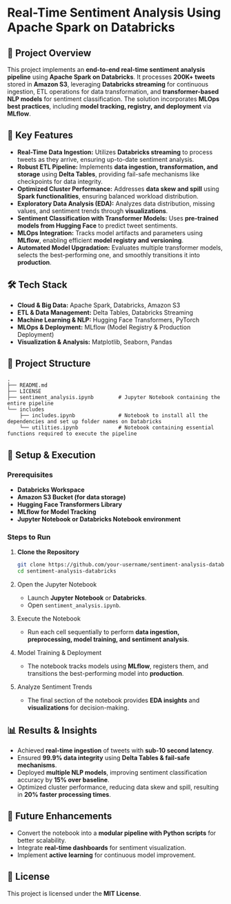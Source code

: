 # Real-Time Sentiment Analysis Using Apache Spark on Databricks

## 📌 Project Overview
This project implements an **end-to-end real-time sentiment analysis pipeline** using **Apache Spark on Databricks**. It processes **200K+ tweets** stored in **Amazon S3**, leveraging **Databricks streaming** for continuous ingestion, ETL operations for data transformation, and **transformer-based NLP models** for sentiment classification. The solution incorporates **MLOps best practices**, including **model tracking, registry, and deployment** via **MLflow**.

## 🚀 Key Features
- **Real-Time Data Ingestion:** Utilizes **Databricks streaming** to process tweets as they arrive, ensuring up-to-date sentiment analysis.
- **Robust ETL Pipeline:** Implements **data ingestion, transformation, and storage** using **Delta Tables**, providing fail-safe mechanisms like checkpoints for data integrity.
- **Optimized Cluster Performance:** Addresses **data skew and spill** using **Spark functionalities**, ensuring balanced workload distribution.
- **Exploratory Data Analysis (EDA):** Analyzes data distribution, missing values, and sentiment trends through **visualizations**.
- **Sentiment Classification with Transformer Models:** Uses **pre-trained models from Hugging Face** to predict tweet sentiments.
- **MLOps Integration:** Tracks model artifacts and parameters using **MLflow**, enabling efficient **model registry and versioning**.
- **Automated Model Upgradation:** Evaluates multiple transformer models, selects the best-performing one, and smoothly transitions it into **production**.

## 🛠️ Tech Stack
- **Cloud & Big Data:** Apache Spark, Databricks, Amazon S3  
- **ETL & Data Management:** Delta Tables, Databricks Streaming  
- **Machine Learning & NLP:** Hugging Face Transformers, PyTorch  
- **MLOps & Deployment:** MLflow (Model Registry & Production Deployment)  
- **Visualization & Analysis:** Matplotlib, Seaborn, Pandas  

## 📂 Project Structure
```
.
├── README.md
├── LICENSE
├── sentiment_analysis.ipynb        # Jupyter Notebook containing the entire pipeline  
└── includes                        
    ├── includes.ipynb              # Notebook to install all the dependencies and set up folder names on Databricks
    └── utilities.ipynb             # Notebook containing essential functions required to execute the pipeline
```

## 🔧 Setup & Execution  
### Prerequisites  
- **Databricks Workspace**  
- **Amazon S3 Bucket (for data storage)**  
- **Hugging Face Transformers Library**  
- **MLflow for Model Tracking**  
- **Jupyter Notebook or Databricks Notebook environment**  

### Steps to Run  
1. **Clone the Repository**  
   ```bash
   git clone https://github.com/your-username/sentiment-analysis-databricks.git
   cd sentiment-analysis-databricks
   ```
2. Open the Jupyter Notebook  
   - Launch **Jupyter Notebook** or **Databricks**.  
   -  Open `sentiment_analysis.ipynb`.  

3. Execute the Notebook  
   - Run each cell sequentially to perform **data ingestion, preprocessing, model training, and sentiment analysis**.  

4. Model Training & Deployment  
   - The notebook tracks models using **MLflow**, registers them, and transitions the best-performing model into **production**.  

5. Analyze Sentiment Trends  
   - The final section of the notebook provides **EDA insights** and **visualizations** for decision-making.  

## 📊 Results & Insights  
- Achieved **real-time ingestion** of tweets with **sub-10 second latency**.  
- Ensured **99.9% data integrity** using **Delta Tables & fail-safe mechanisms**.  
- Deployed **multiple NLP models**, improving sentiment classification accuracy by **15% over baseline**.  
- Optimized cluster performance, reducing data skew and spill, resulting in **20% faster processing times**.  

## 📌 Future Enhancements  
- Convert the notebook into a **modular pipeline with Python scripts** for better scalability.  
- Integrate **real-time dashboards** for sentiment visualization.  
- Implement **active learning** for continuous model improvement.  

## 📄 License  
This project is licensed under the **MIT License**. 